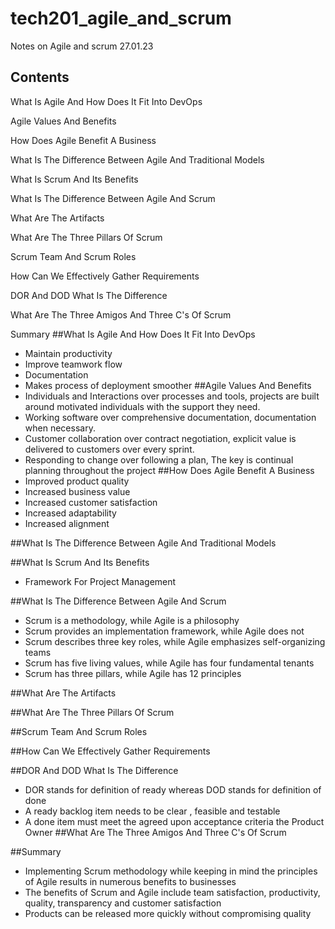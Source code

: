 # tech201_agile_and_scrum
Notes on Agile and scrum 27.01.23
## Contents
What Is Agile And How Does It Fit Into DevOps

Agile Values And Benefits 

How Does Agile Benefit A Business 

What Is The Difference Between Agile And Traditional Models 

What Is Scrum And Its Benefits 

What Is The Difference Between Agile And Scrum 

What Are The Artifacts 

What Are The Three Pillars Of Scrum 

Scrum Team And Scrum Roles

How Can We Effectively Gather Requirements 

DOR And DOD What Is The Difference 

What Are The Three Amigos And Three C's Of Scrum 

Summary 
##What Is Agile And How Does It Fit Into DevOps
- Maintain productivity 
- Improve teamwork flow
- Documentation
- Makes process of deployment smoother
##Agile Values And Benefits 
- Individuals and Interactions over processes and tools, projects are built around motivated individuals with the support they need.​
- Working software over comprehensive documentation, documentation when necessary.​
- Customer collaboration over contract negotiation, explicit value is delivered to customers over every sprint.​
- Responding to change over following a plan, The key is continual planning throughout the project
##How Does Agile Benefit A Business 
- Improved product quality
- Increased business value
- Increased customer satisfaction
- Increased adaptability
- Increased alignment 

##What Is The Difference Between Agile And Traditional Models 


##What Is Scrum And Its Benefits 
- Framework For Project Management

##What Is The Difference Between Agile And Scrum 
- Scrum is a methodology, while Agile is a philosophy​
- Scrum provides an implementation framework, while Agile does not​
- Scrum describes three key roles, while Agile emphasizes self-organizing teams​
- Scrum has five living values, while Agile has four fundamental tenants​
- Scrum has three pillars, while Agile has 12 principles

##What Are The Artifacts 

##What Are The Three Pillars Of Scrum 

##Scrum Team And Scrum Roles

##How Can We Effectively Gather Requirements 

##DOR And DOD What Is The Difference 
- DOR stands for definition of ready whereas DOD stands for definition of done​
- A ready backlog item needs to be clear , feasible and testable​
- A done item must meet the agreed upon acceptance criteria the Product Owner 
##What Are The Three Amigos And Three C's Of Scrum 

##Summary
- Implementing Scrum methodology while keeping in mind the principles of Agile results in numerous benefits to businesses ​
- The benefits of Scrum and Agile include team satisfaction, productivity, quality, transparency and customer satisfaction​
- Products can be released more quickly without compromising quality